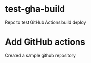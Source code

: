 # test-gha-build
Repo to test GitHub Actions build deploy

# Add GitHub actions

Created a sample github repository.

